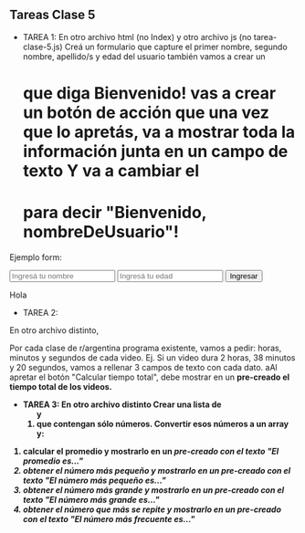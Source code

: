 ## Tareas Clase 5

* TAREA 1: En otro archivo html (no Index) y otro archivo js (no tarea-clase-5.js)
Creá un formulario que capture el primer nombre, segundo nombre, apellido/s y edad del usuario también vamos a crear un <h1> que diga Bienvenido! vas a crear un botón de acción que una vez que lo apretás, va a mostrar toda la información junta en un campo de texto Y va a cambiar el <h1> para decir "Bienvenido, nombreDeUsuario"!

Ejemplo form:
  <form id="entrada-bar" onsubmit="return false;">
    <input type="text" placeholder="Ingresá tu nombre" id="nombre-usuario"/>
    <input type="number" placeholder="Ingresá tu edad" id="edad-usuario" />
    <input type="submit" value="Ingresar" id="ingresar"/>
  </form>

  <div id="resultado">Hola</div>


* TAREA 2: 

En otro archivo distinto,

Por cada clase de r/argentina programa existente, vamos a pedir:
horas, minutos y segundos de cada video. Ej. Si un video dura
2 horas, 38 minutos y 20 segundos, vamos a rellenar 3 campos de texto con
cada dato. aAl apretar el botón "Calcular tiempo total", debe mostrar en un
<strong> pre-creado el tiempo total de los videos.


* TAREA 3: En otro archivo distinto
Crear una lista de <ol> y <li> que contengan sólo números.
Convertir esos números a un array y:
1. calcular el promedio y mostrarlo en un <em> pre-creado con el texto "El promedio es..."
2. obtener el número más pequeño y mostrarlo en un <em> pre-creado con el texto "El número más pequeño es..."
3. obtener el número más grande y mostrarlo en un <em> pre-creado con el texto "El número más grande es..."
4. obtener el número que más se repite y mostrarlo en un <em> pre-creado con el texto "El número más frecuente es..."
